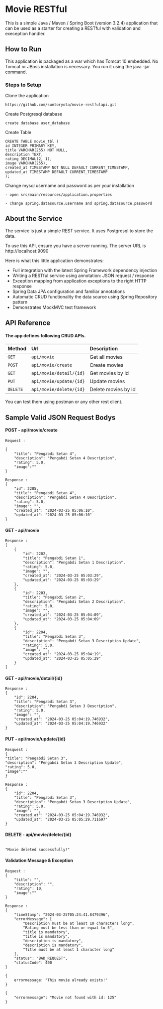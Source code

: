 # Movie RESTful

This is a simple Java / Maven / Spring Boot (version 3.2.4) application that can be used as a starter for creating a RESTful with validation and exeception handler.

## How to Run

This application is packaged as a war which has Tomcat 10 embedded. No Tomcat or JBoss installation is necessary. You run it using the java -jar command.

### Steps to Setup

Clone the application

    https://github.com/suntoryota/movie-restfulapi.git  

Create Postgresql database

    create database user_database

Create Table

    CREATE TABLE movie_tbl (
    id INTEGER PRIMARY KEY,
    title VARCHAR(255) NOT NULL,
    description TEXT,
    rating DECIMAL(2, 1),
    image VARCHAR(255),
    created_at TIMESTAMP NOT NULL DEFAULT CURRENT_TIMESTAMP,
    updated_at TIMESTAMP DEFAULT CURRENT_TIMESTAMP
    );   

Change mysql username and password as per your installation

    - open src/main/resources/application.properties

    - change spring.datasource.username and spring.datasource.password 

## About the Service

The service is just a simple REST service. It uses Postgresql to store the data.

To use this API, ensure you have a server running. The server URL is http://localhost:9090

Here is what this little application demonstrates:
- Full integration with the latest Spring Framework dependency injection
- Writing a RESTful service using annotation: JSON request / response
-  Exception mapping from application exceptions to the right HTTP response 
- Spring Data JPA configuration and familiar annotations
- Automatic CRUD functionality the data source using Spring Repository pattern
- Demonstrates MockMVC test framework 

## API Reference

#### The app defines following CRUD APIs.

| Method    | Url                       | Description                   | 
| :-------- | :-------                  | :-------------------------    |
| `GET `    | `api/movie`               | Get all movies                |
| `POST `   | `api/movie/create`        | Create  movies                |
| `GET `    | `api/movie/detail/{id}`   | Get     movies by id          |
| `PUT `    | `api/movie/update/{id}`   | Update  movies                |
| `DELETE ` | `api/movie/delete/{id}`   | Delete  movies by id          |

You can test them using postman or any other rest client.


## Sample Valid JSON Request Bodys

#### POST    - api/movie/create
```
Request :

{
    "title": "Pengabdi Setan 4",
    "description": "Pengabdi Setan 4 Description",
    "rating": 5.0,
    "image":""
}

Response :
{
    "id": 2205,
    "title": "Pengabdi Setan 4",
    "description": "Pengabdi Setan 4 Description",
    "rating": 5.0,
    "image": "",
    "created_at": "2024-03-25 05:06:10",
    "updated_at": "2024-03-25 05:06:10"
}
```

#### GET    - api/movie
```
Response :
[
    {
        "id": 2202,
        "title": "Pengabdi Setan 1",
        "description": "Pengabdi Setan 1 Description",
        "rating": 5.0,
        "image": "",
        "created_at": "2024-03-25 05:03:29",
        "updated_at": "2024-03-25 05:03:29"
    },
    {
        "id": 2203,
        "title": "Pengabdi Setan 2",
        "description": "Pengabdi Setan 2 Description",
        "rating": 5.0,
        "image": "",
        "created_at": "2024-03-25 05:04:09",
        "updated_at": "2024-03-25 05:04:09"
    },
    {
        "id": 2204,
        "title": "Pengabdi Setan 3",
        "description": "Pengabdi Setan 3 Description Update",
        "rating": 5.0,
        "image": "",
        "created_at": "2024-03-25 05:04:19",
        "updated_at": "2024-03-25 05:05:29"
    }
]
```
#### GET   - api/movie/detail/{id}
```
Response :
{
    "id": 2204,
    "title": "Pengabdi Setan 3",
    "description": "Pengabdi Setan 3 Description",
    "rating": 5.0,
    "image": "",
    "created_at": "2024-03-25 05:04:19.746932",
    "updated_at": "2024-03-25 05:04:19.746932"
}
```
#### PUT   - api/movie/update/{id}
```
Resquest :
{
"title": "Pengabdi Setan 3",
"description": "Pengabdi Setan 3 Description Update",
"rating": 5.0,
"image":""
}

Response :
{
    "id": 2204,
    "title": "Pengabdi Setan 3",
    "description": "Pengabdi Setan 3 Description Update",
    "rating": 5.0,
    "image": "",
    "created_at": "2024-03-25 05:04:19.746932",
    "updated_at": "2024-03-25 05:05:29.711697"
}
```
#### DELETE   - api/movie/delete/{id}
```

"Movie deleted successfully!"

```
#### Validation Message & Exception
```
Request :
{
    "title": "",
    "description": "",
    "rating": 10,
    "image":""
}

Response :
{
    "timeStamp": "2024-03-25T05:24:41.8479396",
    "errorMessage": [
        "Description must be at least 10 characters long",
        "Rating must be less than or equal to 5",
        "title is mandatory",
        "title is mandatory",
        "description is mandatory",
        "description is mandatory",
        "Title must be at least 1 character long"
    ],
    "status": "BAD_REQUEST",
    "statusCode": 400
}
```
```
{
	errormessage: "This movie already exists!"
}
```
```
{
    "errormessage": "Movie not found with id: 125"
}
```
